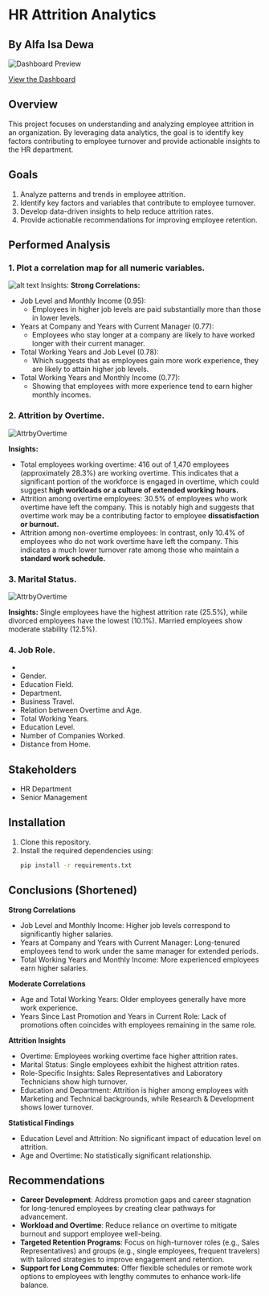 # HR Attrition Analytics
## By Alfa Isa Dewa

![Dashboard Preview](https://github.com/alfadewa58/Insight-Track-HR-Attrition-Analytics/blob/main/Screenshot%202025-01-21%20183226.png)

[View the Dashboard](https://app.powerbi.com/view?r=eyJrIjoiOGIxMmY4YmMtZTg0Mi00YWVmLTk5ZGQtODQwNGJlNjU3ZDM4IiwidCI6IjUwODkxNmEwLTdiODktNDNhMS1hZjRlLTcyZmUxNWFiYTViOSIsImMiOjEwfQ%3D%3D)

## Overview
This project focuses on understanding and analyzing employee attrition in an organization. By leveraging data analytics, the goal is to identify key factors contributing to employee turnover and provide actionable insights to the HR department.

## Goals
1. Analyze patterns and trends in employee attrition.
2. Identify key factors and variables that contribute to employee turnover.
3. Develop data-driven insights to help reduce attrition rates.
4. Provide actionable recommendations for improving employee retention.

## Performed Analysis
### 1. Plot a correlation map for all numeric variables.
![alt text](https://github.com/alfadewa58/Insight-Track-HR-Attrition-Analytics/blob/main/assets/heatmap.png)
Insights:
**Strong Correlations:**
- Job Level and Monthly Income (0.95): 
    + Employees in higher job levels are paid substantially more than those in lower levels.
- Years at Company and Years with Current Manager (0.77): 
    + Employees who stay longer at a company are likely to have worked longer with their current manager.
- Total Working Years and Job Level (0.78): 
    + Which suggests that as employees gain more work experience, they are likely to attain higher job levels.
- Total Working Years and Monthly Income (0.77): 
    + Showing that employees with more experience tend to earn higher monthly incomes.

### 2. Attrition by Overtime.
![AttrbyOvertime](https://github.com/alfadewa58/Insight-Track-HR-Attrition-Analytics/blob/main/assets/Screenshot%202025-01-23%20123656.png)

**Insights:**
- Total employees working overtime: 416 out of 1,470 employees (approximately 28.3%) are working overtime. This indicates that a significant portion of the workforce is engaged in overtime, which could suggest **high workloads or a culture of extended working hours.**
- Attrition among overtime employees: 30.5% of employees who work overtime have left the company. This is notably high and suggests that overtime work may be a contributing factor to employee **dissatisfaction or burnout.**
- Attrition among non-overtime employees: In contrast, only 10.4% of employees who do not work overtime have left the company. This indicates a much lower turnover rate among those who maintain a **standard work schedule.**



### 3. Marital Status.
![AttrbyOvertime](https://github.com/alfadewa58/Insight-Track-HR-Attrition-Analytics/blob/main/assets/3.%20Attr%20Rates%20by%20Marital%20Status.png)

**Insights:**
Single employees have the highest attrition rate (25.5%), while divorced employees have the lowest (10.1%). Married employees show moderate stability (12.5%).

### 4. Job Role.
- 
- Gender.
- Education Field.
- Department.
- Business Travel.
- Relation between Overtime and Age.
- Total Working Years.
- Education Level.
- Number of Companies Worked.
- Distance from Home.

## Stakeholders
- HR Department
- Senior Management

## Installation
1. Clone this repository.
2. Install the required dependencies using:
   ```bash
   pip install -r requirements.txt
   ```

## Conclusions (Shortened)
**Strong Correlations**
- Job Level and Monthly Income: Higher job levels correspond to significantly higher salaries.
- Years at Company and Years with Current Manager: Long-tenured employees tend to work under the same manager for extended periods.
- Total Working Years and Monthly Income: More experienced employees earn higher salaries.

**Moderate Correlations**
- Age and Total Working Years: Older employees generally have more work experience.
- Years Since Last Promotion and Years in Current Role: Lack of promotions often coincides with employees remaining in the same role.

**Attrition Insights**
- Overtime: Employees working overtime face higher attrition rates.
- Marital Status: Single employees exhibit the highest attrition rates.
- Role-Specific Insights: Sales Representatives and Laboratory Technicians show high turnover.
- Education and Department: Attrition is higher among employees with Marketing and Technical backgrounds, while Research & Development shows lower turnover.

**Statistical Findings**
- Education Level and Attrition: No significant impact of education level on attrition.
- Age and Overtime: No statistically significant relationship.

## Recommendations
- **Career Development**: Address promotion gaps and career stagnation for long-tenured employees by creating clear pathways for advancement.
- **Workload and Overtime**: Reduce reliance on overtime to mitigate burnout and support employee well-being.
- **Targeted Retention Programs**: Focus on high-turnover roles (e.g., Sales Representatives) and groups (e.g., single employees, frequent travelers) with tailored strategies to improve engagement and retention.
- **Support for Long Commutes**: Offer flexible schedules or remote work options to employees with lengthy commutes to enhance work-life balance.

